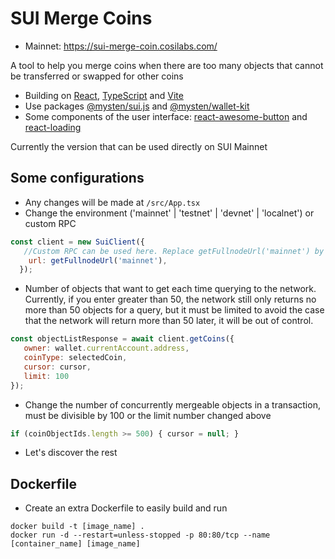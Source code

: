 # SUI Merge Coins
- Mainnet: https://sui-merge-coin.cosilabs.com/

A tool to help you merge coins when there are too many objects that cannot be transferred or swapped for other coins
- Building on [React](https://react.dev/), [TypeScript](https://www.typescriptlang.org/) and [Vite](https://vitejs.dev/)
- Use packages [@mysten/sui.js](https://www.npmjs.com/package/@mysten/sui.js) and [@mysten/wallet-kit](https://www.npmjs.com/package/@mysten/wallet-kit)
- Some components of the user interface: [react-awesome-button](https://github.com/rcaferati/react-awesome-button) and [react-loading](https://github.com/fakiolinho/react-loading)

Currently the version that can be used directly on SUI Mainnet

## Some configurations
- Any changes will be made at `/src/App.tsx`
- Change the environment ('mainnet' | 'testnet' | 'devnet' | 'localnet') or custom RPC
```js
const client = new SuiClient({
   //Custom RPC can be used here. Replace getFullnodeUrl('mainnet') by 'http://your-custom-rpc.com'
    url: getFullnodeUrl('mainnet'),
  });
```
- Number of objects that want to get each time querying to the network. Currently, if you enter greater than 50, the network still only returns no more than 50 objects for a query, but it must be limited to avoid the case that the network will return more than 50 later, it will be out of control.
```js
const objectListResponse = await client.getCoins({
   owner: wallet.currentAccount.address,
   coinType: selectedCoin,
   cursor: cursor,
   limit: 100
});
```
- Change the number of concurrently mergeable objects in a transaction, must be divisible by 100 or the limit number changed above
```js
if (coinObjectIds.length >= 500) { cursor = null; }
```
- Let's discover the rest

## Dockerfile
- Create an extra Dockerfile to easily build and run
```shell
docker build -t [image_name] .
docker run -d --restart=unless-stopped -p 80:80/tcp --name [container_name] [image_name]
```
